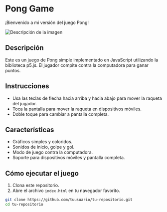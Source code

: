 # Pong Game

¡Bienvenido a mi versión del juego Pong!


![Descripción de la imagen]([https://ruta/a/la/imagen.jpg](https://mat-insaurralde.github.io/JUEGO_PONG_JS_ALURA/assets/img/juego_pong.jpg))
## Descripción

Este es un juego de Pong simple implementado en JavaScript utilizando la biblioteca p5.js. El jugador compite contra la computadora para ganar puntos.

## Instrucciones

- Usa las teclas de flecha hacia arriba y hacia abajo para mover la raqueta del jugador.
- Toca la pantalla para mover la raqueta en dispositivos móviles.
- Doble toque para cambiar a pantalla completa.

## Características

- Gráficos simples y coloridos.
- Sonidos de inicio, golpe y gol.
- Modo de juego contra la computadora.
- Soporte para dispositivos móviles y pantalla completa.

## Cómo ejecutar el juego

1. Clona este repositorio.
2. Abre el archivo `index.html` en tu navegador favorito.

```bash
git clone https://github.com/tuusuario/tu-repositorio.git
cd tu-repositorio
